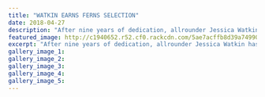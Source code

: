 ```yaml
---
title: "WATKIN EARNS FERNS SELECTION"
date: 2018-04-27
description: "After nine years of dedication, allrounder Jessica Watkin has been selected in the NZ Women's Cricket team..."
featured_image: http://c1940652.r52.cf0.rackcdn.com/5ae7acffb8d39a749900191b/Jessica-Watkin-NZ-team-chron-27-april.jpg
excerpt: "After nine years of dedication, allrounder Jessica Watkin has been selected in the New Zealand Women's Cricket team to tour Ireland and England in June."
gallery_image_1: 
gallery_image_2: 
gallery_image_3: 
gallery_image_4: 
gallery_image_5: 
---
```

